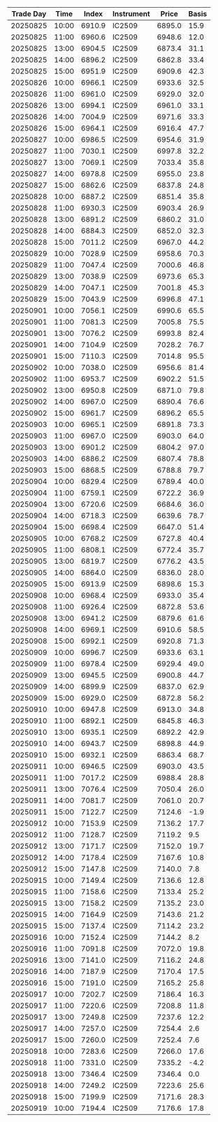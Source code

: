| Trade Day  | Time | Index | Instrument | Price | Basis | 
| ---------- | ---- | ----- | ---------- | ----- | ----- | 
| 20250825 | 10:00 | 6910.9 | IC2509 | 6895.0 | 15.9 | 
| 20250825 | 11:00 | 6960.6 | IC2509 | 6948.6 | 12.0 | 
| 20250825 | 13:00 | 6904.5 | IC2509 | 6873.4 | 31.1 | 
| 20250825 | 14:00 | 6896.2 | IC2509 | 6862.8 | 33.4 | 
| 20250825 | 15:00 | 6951.9 | IC2509 | 6909.6 | 42.3 | 
| 20250826 | 10:00 | 6966.1 | IC2509 | 6933.6 | 32.5 | 
| 20250826 | 11:00 | 6961.0 | IC2509 | 6929.0 | 32.0 | 
| 20250826 | 13:00 | 6994.1 | IC2509 | 6961.0 | 33.1 | 
| 20250826 | 14:00 | 7004.9 | IC2509 | 6971.6 | 33.3 | 
| 20250826 | 15:00 | 6964.1 | IC2509 | 6916.4 | 47.7 | 
| 20250827 | 10:00 | 6986.5 | IC2509 | 6954.6 | 31.9 | 
| 20250827 | 11:00 | 7030.1 | IC2509 | 6997.8 | 32.2 | 
| 20250827 | 13:00 | 7069.1 | IC2509 | 7033.4 | 35.8 | 
| 20250827 | 14:00 | 6978.8 | IC2509 | 6955.0 | 23.8 | 
| 20250827 | 15:00 | 6862.6 | IC2509 | 6837.8 | 24.8 | 
| 20250828 | 10:00 | 6887.2 | IC2509 | 6851.4 | 35.8 | 
| 20250828 | 11:00 | 6930.3 | IC2509 | 6903.4 | 26.9 | 
| 20250828 | 13:00 | 6891.2 | IC2509 | 6860.2 | 31.0 | 
| 20250828 | 14:00 | 6884.3 | IC2509 | 6852.0 | 32.3 | 
| 20250828 | 15:00 | 7011.2 | IC2509 | 6967.0 | 44.2 | 
| 20250829 | 10:00 | 7028.9 | IC2509 | 6958.6 | 70.3 | 
| 20250829 | 11:00 | 7047.4 | IC2509 | 7000.6 | 46.8 | 
| 20250829 | 13:00 | 7038.9 | IC2509 | 6973.6 | 65.3 | 
| 20250829 | 14:00 | 7047.1 | IC2509 | 7001.8 | 45.3 | 
| 20250829 | 15:00 | 7043.9 | IC2509 | 6996.8 | 47.1 | 
| 20250901 | 10:00 | 7056.1 | IC2509 | 6990.6 | 65.5 | 
| 20250901 | 11:00 | 7081.3 | IC2509 | 7005.8 | 75.5 | 
| 20250901 | 13:00 | 7076.2 | IC2509 | 6993.8 | 82.4 | 
| 20250901 | 14:00 | 7104.9 | IC2509 | 7028.2 | 76.7 | 
| 20250901 | 15:00 | 7110.3 | IC2509 | 7014.8 | 95.5 | 
| 20250902 | 10:00 | 7038.0 | IC2509 | 6956.6 | 81.4 | 
| 20250902 | 11:00 | 6953.7 | IC2509 | 6902.2 | 51.5 | 
| 20250902 | 13:00 | 6950.8 | IC2509 | 6871.0 | 79.8 | 
| 20250902 | 14:00 | 6967.0 | IC2509 | 6890.4 | 76.6 | 
| 20250902 | 15:00 | 6961.7 | IC2509 | 6896.2 | 65.5 | 
| 20250903 | 10:00 | 6965.1 | IC2509 | 6891.8 | 73.3 | 
| 20250903 | 11:00 | 6967.0 | IC2509 | 6903.0 | 64.0 | 
| 20250903 | 13:00 | 6901.2 | IC2509 | 6804.2 | 97.0 | 
| 20250903 | 14:00 | 6886.2 | IC2509 | 6807.4 | 78.8 | 
| 20250903 | 15:00 | 6868.5 | IC2509 | 6788.8 | 79.7 | 
| 20250904 | 10:00 | 6829.4 | IC2509 | 6789.4 | 40.0 | 
| 20250904 | 11:00 | 6759.1 | IC2509 | 6722.2 | 36.9 | 
| 20250904 | 13:00 | 6720.6 | IC2509 | 6684.6 | 36.0 | 
| 20250904 | 14:00 | 6718.3 | IC2509 | 6639.6 | 78.7 | 
| 20250904 | 15:00 | 6698.4 | IC2509 | 6647.0 | 51.4 | 
| 20250905 | 10:00 | 6768.2 | IC2509 | 6727.8 | 40.4 | 
| 20250905 | 11:00 | 6808.1 | IC2509 | 6772.4 | 35.7 | 
| 20250905 | 13:00 | 6819.7 | IC2509 | 6776.2 | 43.5 | 
| 20250905 | 14:00 | 6864.0 | IC2509 | 6836.0 | 28.0 | 
| 20250905 | 15:00 | 6913.9 | IC2509 | 6898.6 | 15.3 | 
| 20250908 | 10:00 | 6968.4 | IC2509 | 6933.0 | 35.4 | 
| 20250908 | 11:00 | 6926.4 | IC2509 | 6872.8 | 53.6 | 
| 20250908 | 13:00 | 6941.2 | IC2509 | 6879.6 | 61.6 | 
| 20250908 | 14:00 | 6969.1 | IC2509 | 6910.6 | 58.5 | 
| 20250908 | 15:00 | 6992.1 | IC2509 | 6920.8 | 71.3 | 
| 20250909 | 10:00 | 6996.7 | IC2509 | 6933.6 | 63.1 | 
| 20250909 | 11:00 | 6978.4 | IC2509 | 6929.4 | 49.0 | 
| 20250909 | 13:00 | 6945.5 | IC2509 | 6900.8 | 44.7 | 
| 20250909 | 14:00 | 6899.9 | IC2509 | 6837.0 | 62.9 | 
| 20250909 | 15:00 | 6929.0 | IC2509 | 6872.8 | 56.2 | 
| 20250910 | 10:00 | 6947.8 | IC2509 | 6913.0 | 34.8 | 
| 20250910 | 11:00 | 6892.1 | IC2509 | 6845.8 | 46.3 | 
| 20250910 | 13:00 | 6935.1 | IC2509 | 6892.2 | 42.9 | 
| 20250910 | 14:00 | 6943.7 | IC2509 | 6898.8 | 44.9 | 
| 20250910 | 15:00 | 6932.1 | IC2509 | 6863.4 | 68.7 | 
| 20250911 | 10:00 | 6946.5 | IC2509 | 6903.0 | 43.5 | 
| 20250911 | 11:00 | 7017.2 | IC2509 | 6988.4 | 28.8 | 
| 20250911 | 13:00 | 7076.4 | IC2509 | 7050.4 | 26.0 | 
| 20250911 | 14:00 | 7081.7 | IC2509 | 7061.0 | 20.7 | 
| 20250911 | 15:00 | 7122.7 | IC2509 | 7124.6 | -1.9 | 
| 20250912 | 10:00 | 7153.9 | IC2509 | 7136.2 | 17.7 | 
| 20250912 | 11:00 | 7128.7 | IC2509 | 7119.2 | 9.5 | 
| 20250912 | 13:00 | 7171.7 | IC2509 | 7152.0 | 19.7 | 
| 20250912 | 14:00 | 7178.4 | IC2509 | 7167.6 | 10.8 | 
| 20250912 | 15:00 | 7147.8 | IC2509 | 7140.0 | 7.8 | 
| 20250915 | 10:00 | 7149.4 | IC2509 | 7136.6 | 12.8 | 
| 20250915 | 11:00 | 7158.6 | IC2509 | 7133.4 | 25.2 | 
| 20250915 | 13:00 | 7158.2 | IC2509 | 7135.2 | 23.0 | 
| 20250915 | 14:00 | 7164.9 | IC2509 | 7143.6 | 21.2 | 
| 20250915 | 15:00 | 7137.4 | IC2509 | 7114.2 | 23.2 | 
| 20250916 | 10:00 | 7152.4 | IC2509 | 7144.2 | 8.2 | 
| 20250916 | 11:00 | 7091.8 | IC2509 | 7072.0 | 19.8 | 
| 20250916 | 13:00 | 7141.0 | IC2509 | 7116.2 | 24.8 | 
| 20250916 | 14:00 | 7187.9 | IC2509 | 7170.4 | 17.5 | 
| 20250916 | 15:00 | 7191.0 | IC2509 | 7165.2 | 25.8 | 
| 20250917 | 10:00 | 7202.7 | IC2509 | 7186.4 | 16.3 | 
| 20250917 | 11:00 | 7220.6 | IC2509 | 7208.8 | 11.8 | 
| 20250917 | 13:00 | 7249.8 | IC2509 | 7237.6 | 12.2 | 
| 20250917 | 14:00 | 7257.0 | IC2509 | 7254.4 | 2.6 | 
| 20250917 | 15:00 | 7260.0 | IC2509 | 7252.4 | 7.6 | 
| 20250918 | 10:00 | 7283.6 | IC2509 | 7266.0 | 17.6 | 
| 20250918 | 11:00 | 7331.0 | IC2509 | 7335.2 | -4.2 | 
| 20250918 | 13:00 | 7346.4 | IC2509 | 7346.4 | 0.0 | 
| 20250918 | 14:00 | 7249.2 | IC2509 | 7223.6 | 25.6 | 
| 20250918 | 15:00 | 7199.9 | IC2509 | 7171.6 | 28.3 | 
| 20250919 | 10:00 | 7194.4 | IC2509 | 7176.6 | 17.8 | 
